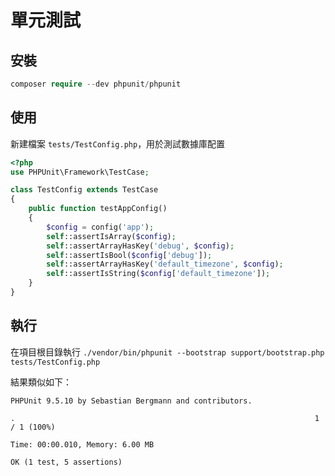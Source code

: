 # 單元測試

## 安裝

```php
composer require --dev phpunit/phpunit
```

## 使用
新建檔案 `tests/TestConfig.php`，用於測試數據庫配置
```php
<?php
use PHPUnit\Framework\TestCase;

class TestConfig extends TestCase
{
    public function testAppConfig()
    {
        $config = config('app');
        self::assertIsArray($config);
        self::assertArrayHasKey('debug', $config);
        self::assertIsBool($config['debug']);
        self::assertArrayHasKey('default_timezone', $config);
        self::assertIsString($config['default_timezone']);
    }
}
```

## 執行
在項目根目錄執行 `./vendor/bin/phpunit --bootstrap support/bootstrap.php tests/TestConfig.php`

結果類似如下：
```
PHPUnit 9.5.10 by Sebastian Bergmann and contributors.

.                                                                   1 / 1 (100%)

Time: 00:00.010, Memory: 6.00 MB

OK (1 test, 5 assertions)
```
